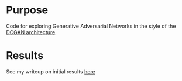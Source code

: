 # Purpose
Code for exploring Generative Adversarial Networks in the style of the [DCGAN architecture](https://arxiv.org/pdf/1511.06434v2).

# Results
See my writeup on initial results [here](https://www.willsnell.com/posts/gans/)
